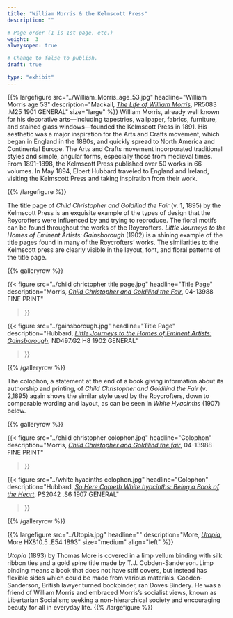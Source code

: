 ```yaml
---
title: "William Morris & the Kelmscott Press"
description: ""

# Page order (1 is 1st page, etc.)
weight:  3
alwaysopen: true

# Change to false to publish.
draft: true

type: "exhibit"
---
```


{{% largefigure src="../William_Morris_age_53.jpg"
                headline="William Morris age 53"
                description="Mackail, [*The Life of William Morris*](https://bc-primo.hosted.exlibrisgroup.com/primo-explore/fulldisplay?docid=ALMA-BC21349101070001021&context=L&vid=bclib_new&search_scope=bcl&tab=bcl_only&lang=en_US), PR5083 .M25 1901 GENERAL"
                size="large" %}}
William Morris, already well known for his decorative arts—including tapestries, wallpaper, fabrics, furniture, and stained glass windows—founded the Kelmscott Press in 1891. His aesthetic was a major inspiration for the Arts and Crafts movement, which began in England in the 1880s, and quickly spread to North America and Continental Europe. The Arts and Crafts movement incorporated traditional styles and simple, angular forms, especially those from medieval times. From 1891-1898, the Kelmscott Press published over 50 works in 66 volumes. In May 1894, Elbert Hubbard traveled to England and Ireland, visiting the Kelmscott Press and taking inspiration from their work.

{{% /largefigure %}}



The title page of *Child Christopher and Goldilind the Fair* (v. 1, 1895) by the Kelmscott Press is an exquisite example of the types of design that the Roycrofters were influenced by and trying to reproduce. The floral motifs can be found throughout the works of the Roycrofters. *Little Journeys to the Homes of Eminent Artists: Gainsborough* (1902) is a shining example of the title pages found in many of the Roycrofters’ works. The similarities to the Kelmscott press are clearly visible in the layout, font, and floral patterns of the title page.





{{% galleryrow %}}

{{< figure src="../child chrictopher title page.jpg"
           headline="Title Page"
                description="Morris, *[Child Christopher and Goldilind the Fair](https://bc-primo.hosted.exlibrisgroup.com/primo-explore/fulldisplay?docid=ALMA-BC21324903000001021&context=L&vid=bclib_new&search_scope=lib_BURNS&tab=bcl_only&lang=en_US)*, 04-13988 FINE PRINT"
>}}

{{< figure src="../gainsborough.jpg"
           headline="Title Page"
                description="Hubbard, *[Little Journeys to the Homes of Eminent Artists: Gainsborough](https://bc-primo.hosted.exlibrisgroup.com/primo-explore/fulldisplay?docid=ALMA-BC21342177330001021&context=L&vid=bclib_new&search_scope=lib_BURNS&tab=bcl_only&lang=en_US)*, ND497.G2 H8 1902 GENERAL"
>}}


{{% /galleryrow %}}





The colophon, a statement at the end of a book giving information about its authorship and printing, of *Child Christopher and Goldilind the Fair* (v. 2,1895) again shows the similar style used by the Roycrofters, down to comparable wording and layout, as can be seen in *White Hyacinths* (1907) below.



{{% galleryrow %}}

{{< figure src="../child christopher colophon.jpg"
           headline="Colophon"
           description="Morris, *[Child Christopher and Goldilind the fair](https://bc-primo.hosted.exlibrisgroup.com/primo-explore/fulldisplay?docid=ALMA-BC21324903000001021&context=L&vid=bclib_new&search_scope=lib_BURNS&tab=bcl_only&lang=en_US)*, 04-13988 FINE PRINT"
>}}

{{< figure src="../white hyacinths colophon.jpg"
           headline="Colophon"
           description="Hubbard, *[So Here Cometh White hyacinths: Being a Book of the Heart](https://bc-primo.hosted.exlibrisgroup.com/primo-explore/fulldisplay?docid=ALMA-BC21334388030001021&context=L&vid=bclib_new&search_scope=lib_BURNS&tab=bcl_only&lang=en_US)*, PS2042 .S6 1907 GENERAL"
>}}


{{% /galleryrow %}}

{{% largefigure src="../Utopia.jpg"
                headline=""
                description="More, [*Utopia*](https://bc-primo.hosted.exlibrisgroup.com/primo-explore/fulldisplay?docid=ALMA-BC21312191480001021&context=L&vid=bclib_new&search_scope=lib_LAW&tab=bcl_only&lang=en_US), More HX810.5 .E54 1893"
				size="medium"
                align="left" %}}

*Utopia* (1893) by Thomas More is covered in a limp vellum binding with silk ribbon ties and a gold spine title made by T.J. Cobden-Sanderson. Limp binding means a book that does not have stiff covers, but instead has flexible sides which could be made from various materials. Cobden-Sanderson, British lawyer turned bookbinder, ran Doves Bindery. He was a friend of William Morris and embraced Morris’s socialist views, known as Libertarian Socialism; seeking a non-hierarchical society and encouraging beauty for all in everyday life.
{{% /largefigure %}}
